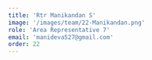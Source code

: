 ```yaml
---
title: 'Rtr Manikandan S'
image: '/images/team/22-Manikandan.png'
role: 'Area Representative 7'
email: 'manideva527@gmail.com'
order: 22
---
```

